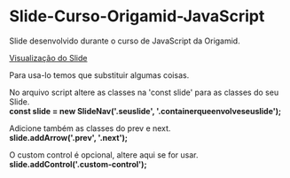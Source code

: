 # Slide-Curso-Origamid-JavaScript

Slide desenvolvido durante o curso de JavaScript da Origamid.

<a href="https://vince-html.github.io/Slide-Curso-Origamid-JavaScript/"> Visualização do Slide</a>


Para usa-lo temos que substituir algumas coisas. 

No arquivo script altere as classes na 'const slide' para as classes do seu Slide. <br>
<strong>const slide = new SlideNav('.seuslide', '.containerqueenvolveseuslide');</strong>

Adicione também as classes do prev e next. <br>
<strong>slide.addArrow('.prev', '.next');</strong>

O custom control é opcional, altere aqui se for usar. <br>
<strong>slide.addControl('.custom-control');</strong>
